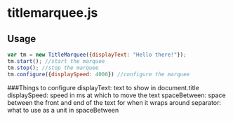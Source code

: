 titlemarquee.js
=========

Usage
-----

```javascript
var tm = new TitleMarquee({displayText: "Hello there!"});
tm.start(); //start the marquee
tm.stop(); //stop the marquee
tm.configure({displaySpeed: 4000}) //configure the marquee
```
###Things to configure
displayText: text to show in document.title
displaySpeed: speed in ms at which to move the text
spaceBetween: space between the front and end of the text for when it wraps around
separator: what to use as a unit in spaceBetween
